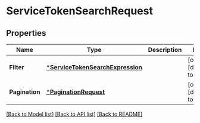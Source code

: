 # ServiceTokenSearchRequest

## Properties
Name | Type | Description | Notes
------------ | ------------- | ------------- | -------------
**Filter** | [***ServiceTokenSearchExpression**](ServiceTokenSearchExpression.md) |  | [optional] [default to null]
**Pagination** | [***PaginationRequest**](PaginationRequest.md) |  | [optional] [default to null]

[[Back to Model list]](../README.md#documentation-for-models) [[Back to API list]](../README.md#documentation-for-api-endpoints) [[Back to README]](../README.md)

